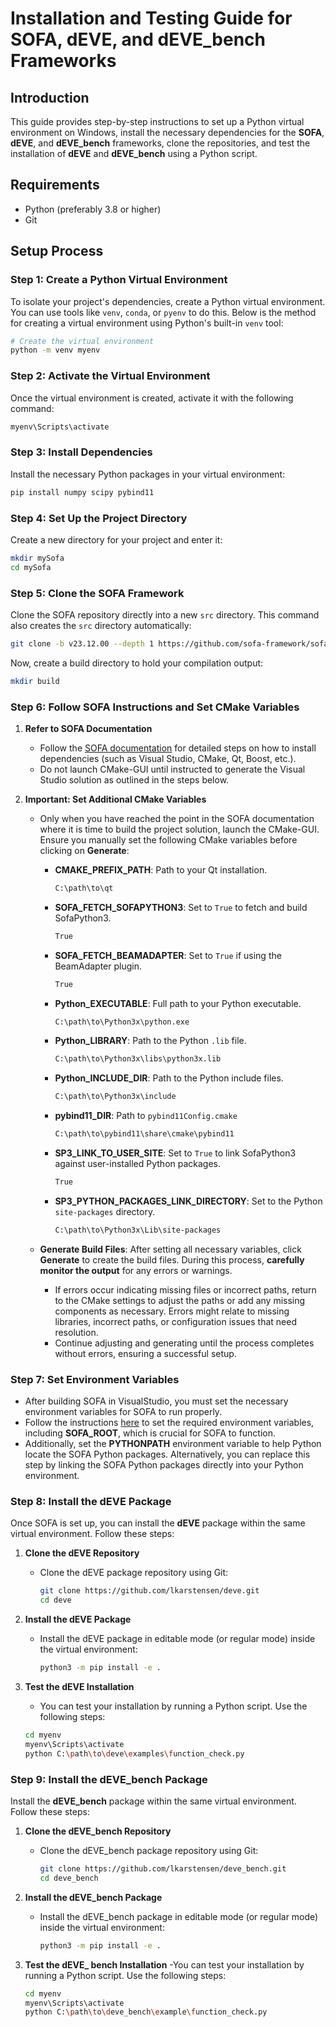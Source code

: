 # Installation and Testing Guide for SOFA, dEVE, and dEVE_bench Frameworks

## Introduction

This guide provides step-by-step instructions to set up a Python virtual environment on Windows, install the necessary dependencies for the **SOFA**, **dEVE**, and **dEVE_bench** frameworks, clone the repositories, and test the installation of **dEVE** and **dEVE_bench** using a Python script.

## Requirements

- Python (preferably 3.8 or higher)
- Git

## Setup Process

### Step 1: Create a Python Virtual Environment

To isolate your project's dependencies, create a Python virtual environment. You can use tools like `venv`, `conda`, or `pyenv` to do this. Below is the method for creating a virtual environment using Python's built-in `venv` tool:

```bash
# Create the virtual environment
python -m venv myenv
```

### Step 2: Activate the Virtual Environment

Once the virtual environment is created, activate it with the following command:

```bash
myenv\Scripts\activate
```

### Step 3: Install Dependencies

Install the necessary Python packages in your virtual environment:

```bash
pip install numpy scipy pybind11
```

### Step 4: Set Up the Project Directory

Create a new directory for your project and enter it:
```bash
mkdir mySofa
cd mySofa
```

### Step 5: Clone the SOFA Framework

Clone the SOFA repository directly into a new `src` directory. This command also creates the `src` directory automatically:

```bash
git clone -b v23.12.00 --depth 1 https://github.com/sofa-framework/sofa.git src
```
Now, create a build directory to hold your compilation output:
```bash
mkdir build
```
### Step 6: Follow SOFA Instructions and Set CMake Variables

1. **Refer to SOFA Documentation**
   - Follow the [SOFA documentation](https://sofa-framework.github.io/doc/getting-started/build/windows/) for detailed steps on how to install dependencies (such as Visual Studio, CMake, Qt, Boost, etc.).
   - Do not launch CMake-GUI until instructed to generate the Visual Studio solution as outlined in the steps below.

2. **Important: Set Additional CMake Variables**
   - Only when you have reached the point in the SOFA documentation where it is time to build the project solution, launch the CMake-GUI. Ensure you manually set the following CMake variables before clicking on **Generate**:
     - **CMAKE_PREFIX_PATH**: Path to your Qt installation.
       ```bash
       C:\path\to\qt
       ```
     - **SOFA_FETCH_SOFAPYTHON3**: Set to `True` to fetch and build SofaPython3.
       ```bash
       True
       ```
     - **SOFA_FETCH_BEAMADAPTER**: Set to `True` if using the BeamAdapter plugin.
       ```bash
       True
       ```
     - **Python_EXECUTABLE**: Full path to your Python executable.
       ```bash
       C:\path\to\Python3x\python.exe
       ```
     - **Python_LIBRARY**: Path to the Python `.lib` file.
       ```bash
       C:\path\to\Python3x\libs\python3x.lib
       ```
     - **Python_INCLUDE_DIR**: Path to the Python include files.
       ```bash
       C:\path\to\Python3x\include
       ```
     - **pybind11_DIR**: Path to `pybind11Config.cmake`
       ```bash
       C:\path\to\pybind11\share\cmake\pybind11
       ```
     - **SP3_LINK_TO_USER_SITE**: Set to `True` to link SofaPython3 against user-installed Python packages.
       ```bash
       True
       ```
     - **SP3_PYTHON_PACKAGES_LINK_DIRECTORY**: Set to the Python `site-packages` directory.
       ```bash
       C:\path\to\Python3x\Lib\site-packages
       ```

   - **Generate Build Files**: After setting all necessary variables, click **Generate** to create the build files. During this process, **carefully monitor the output** for any errors or warnings.
     - If errors occur indicating missing files or incorrect paths, return to the CMake settings to adjust the paths or add any missing components as necessary. Errors might relate to missing libraries, incorrect paths, or configuration issues that need resolution.
     - Continue adjusting and generating until the process completes without errors, ensuring a successful setup.

### Step 7: Set Environment Variables

- After building SOFA in VisualStudio, you must set the necessary environment variables for SOFA to run properly.
- Follow the instructions [here](https://sofapython3.readthedocs.io/en/latest/content/Installation.html#using-python3) to set the required environment variables, including **SOFA_ROOT**, which is crucial for SOFA to function.
- Additionally, set the **PYTHONPATH** environment variable to help Python locate the SOFA Python packages. Alternatively, you can replace this step by linking the SOFA Python packages directly into your Python environment.

### Step 8: Install the dEVE Package

Once SOFA is set up, you can install the **dEVE** package within the same virtual environment. Follow these steps:

1. **Clone the dEVE Repository**
   - Clone the dEVE package repository using Git:
     ```bash
     git clone https://github.com/lkarstensen/deve.git
     cd deve
     ```

2. **Install the dEVE Package**
   - Install the dEVE package in editable mode (or regular mode) inside the virtual environment:
     ```bash
     python3 -m pip install -e .
     ```

3. **Test the dEVE Installation**
   - You can test your installation by running a Python script. Use the following steps:
   ```bash
   cd myenv
   myenv\Scripts\activate
   python C:\path\to\deve\examples\function_check.py
    ```

### Step 9: Install the dEVE_bench Package

Install the **dEVE_bench** package within the same virtual environment. Follow these steps:

1. **Clone the dEVE_bench Repository**
   - Clone the dEVE_bench package repository using Git:
     ```bash
     git clone https://github.com/lkarstensen/deve_bench.git
     cd deve_bench
     ```

2. **Install the dEVE_bench Package**
   - Install the dEVE_bench package in editable mode (or regular mode) inside the virtual environment:
     ```bash
     python3 -m pip install -e .
     ```
3. **Test the dEVE_ bench Installation**
   -You can test your installation by running a Python script. Use the following steps:
   ```bash
   cd myenv
   myenv\Scripts\activate
   python C:\path\to\deve_bench\example\function_check.py
    ```




